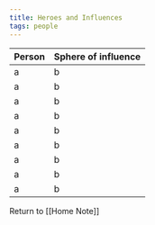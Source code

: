 ```yaml
---
title: Heroes and Influences
tags: people
---
```



| Person | Sphere of influence |
| -------| ------------------- |
| a | b | 
| a | b | 
| a | b | 
| a | b | 
| a | b | 
| a | b | 
| a | b | 
| a | b | 
| a | b | 
























Return to [[Home Note]]